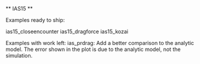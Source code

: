 ** IAS15 **

Examples ready to ship:

ias15_closeencounter
ias15_dragforce
ias15_kozai


Examples with work left:
ias_prdrag:   Add a better comparison to the analytic model. The error shown in the plot is due to the analytic model, not the simulation.

